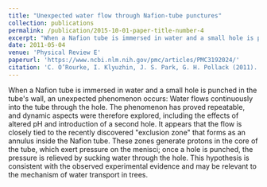 ```yaml
---
title: "Unexpected water flow through Nafion-tube punctures"
collection: publications
permalink: /publication/2015-10-01-paper-title-number-4
excerpt: "When a Nafion tube is immersed in water and a small hole is punched in the tube's wall, an unexpected phenomenon occurs: Water flows continuously into the tube through the hole."
date: 2011-05-04
venue: 'Physical Review E'
paperurl: 'https://www.ncbi.nlm.nih.gov/pmc/articles/PMC3192024/'
citation: 'C. O’Rourke, I. Klyuzhin, J. S. Park, G. H. Pollack (2011). &quot;Unexpected water flow through Nafion-tube punctures.&quot; <i>Phys. Rev. E.</i>, 83(5 Pt 2).'
---
```

When a Nafion tube is immersed in water and a small hole is punched in the tube's wall, an unexpected phenomenon occurs: Water flows continuously into the tube through the hole. The phenomenon has proved repeatable, and dynamic aspects were therefore explored, including the effects of altered pH and introduction of a second hole. It appears that the flow is closely tied to the recently discovered "exclusion zone" that forms as an annulus inside the Nafion tube. These zones generate protons in the core of the tube, which exert pressure on the menisci; once a hole is punched, the pressure is relieved by sucking water through the hole. This hypothesis is consistent with the observed experimental evidence and may be relevant to the mechanism of water transport in trees.
<!-- 
[Download paper here](http://academicpages.github.io/files/paper3.pdf)

Recommended citation: Your Name, You. (2015). "Paper Title Number 3." <i>Journal 1</i>. 1(3).
 -->